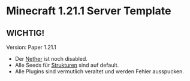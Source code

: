 # Minecraft 1.21.1 Server Template

## WICHTIG!

Version: Paper 1.21.1

- Der [Nether](server.properties) ist noch disabled.
- Alle Seeds für [Strukturen](spigot.yml) sind auf default.
- Alle Plugins sind vermutlich veraltet und werden Fehler ausspucken.
